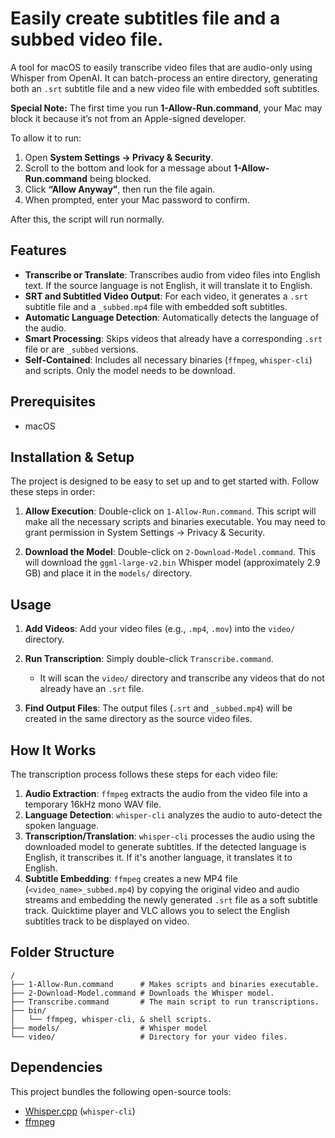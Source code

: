 # Easily create subtitles file and a subbed video file.

A tool for macOS to easily transcribe video files that are audio-only using Whisper from OpenAI. It can batch-process an entire directory, generating both an `.srt` subtitle file and a new video file with embedded soft subtitles.

**Special Note:** The first time you run **1-Allow-Run.command**, your Mac may block it because it’s not from an Apple-signed developer.  

To allow it to run:

1. Open **System Settings → Privacy & Security**.  
2. Scroll to the bottom and look for a message about **1-Allow-Run.command** being blocked.  
3. Click **“Allow Anyway”**, then run the file again.  
4. When prompted, enter your Mac password to confirm.

After this, the script will run normally.

## Features

-   **Transcribe or Translate**: Transcribes audio from video files into English text. If the source language is not English, it will translate it to English.
-   **SRT and Subtitled Video Output**: For each video, it generates a `.srt` subtitle file and a `_subbed.mp4` file with embedded soft subtitles.
-   **Automatic Language Detection**: Automatically detects the language of the audio.
-   **Smart Processing**: Skips videos that already have a corresponding `.srt` file or are `_subbed` versions.
-   **Self-Contained**: Includes all necessary binaries (`ffmpeg`, `whisper-cli`) and scripts.  Only the model needs to be download.

## Prerequisites

-   macOS

## Installation & Setup

The project is designed to be easy to set up and to get started with. Follow these steps in order:

1.  **Allow Execution**: Double-click on `1-Allow-Run.command`. This script will make all the necessary scripts and binaries executable. You may need to grant permission in System Settings -> Privacy & Security.

2.  **Download the Model**: Double-click on `2-Download-Model.command`. This will download the `ggml-large-v2.bin` Whisper model (approximately 2.9 GB) and place it in the `models/` directory.

## Usage

1.  **Add Videos**: Add your video files (e.g., `.mp4`, `.mov`) into the `video/` directory.

2.  **Run Transcription**: Simply double-click `Transcribe.command`.
    -   It will scan the `video/` directory and transcribe any videos that do not already have an `.srt` file.

3.  **Find Output Files**: The output files (`.srt` and `_subbed.mp4`) will be created in the same directory as the source video files.

## How It Works

The transcription process follows these steps for each video file:

1.  **Audio Extraction**: `ffmpeg` extracts the audio from the video file into a temporary 16kHz mono WAV file.
2.  **Language Detection**: `whisper-cli` analyzes the audio to auto-detect the spoken language.
3.  **Transcription/Translation**: `whisper-cli` processes the audio using the downloaded model to generate subtitles. If the detected language is English, it transcribes it. If it's another language, it translates it to English.
4.  **Subtitle Embedding**: `ffmpeg` creates a new MP4 file (`<video_name>_subbed.mp4`) by copying the original video and audio streams and embedding the newly generated `.srt` file as a soft subtitle track. Quicktime player and VLC allows you to select the English subtitles track to be displayed on video.

## Folder Structure

```
/
├── 1-Allow-Run.command      # Makes scripts and binaries executable.
├── 2-Download-Model.command # Downloads the Whisper model.
├── Transcribe.command       # The main script to run transcriptions.
├── bin/                     
│   └── ffmpeg, whisper-cli, & shell scripts.
├── models/                  # Whisper model                  
└── video/                   # Directory for your video files.
```

## Dependencies

This project bundles the following open-source tools:

-   [Whisper.cpp](https://github.com/ggerganov/whisper.cpp) (`whisper-cli`)
-   [ffmpeg](https://ffmpeg.org/)

